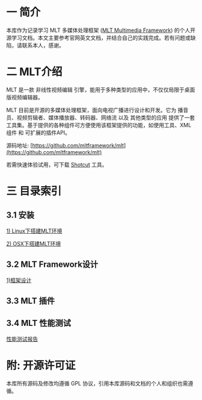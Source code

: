 # 一 简介

本库作为记录学习 MLT 多媒体处理框架 ([MLT Multimedia Framework](https://www.mltframework.org)) 的个人开源学习文档。本文主要参考官网英文文档，并结合自己的实践完成。若有问题或缺陷，请联系本人，感谢。

# 二 MLT介绍

MLT 是一款 非线性视频编辑 引擎，能用于多种类型的应用中，不仅仅局限于桌面版视频编辑器。

MLT 目前是开源的多媒体处理框架，面向电视广播进行设计和开发。它为 播音员、视频剪辑者、媒体播放器、转码器、网络流 以及 其他类型的应用 提供了一套工具集。基于提供的各种组件可方便使用该框架提供的功能，如使用工具、XML组件 和 可扩展的插件API。

源码地址: [https://github.com/mltframework/mlt](https://github.com/mltframework/mlt)

若需快速体验试用，可下载 [Shotcut](https://www.shotcut.org/) 工具。

# 三 目录索引

## 3.1 安装

[1) Linux下搭建MLT环境](https://github.com/penguy/MLTLearn/blob/master/doc/Install/Linux下搭建MLT环境.md)

[2) OSX下搭建MLT环境](https://github.com/penguy/MLTLearn/blob/master/doc/Install/OSX下搭建MLT环境.md)

## 3.2 MLT Framework设计

[1)框架设计](doc/FrameworkArch/MLT框架设计.md)

## 3.3 MLT 插件

## 3.4 MLT 性能测试

[性能测试报告](https://github.com/penguy/MLTLearn/blob/master/doc/PerformanceTesting/MLT在不同环境下性能测试总结.md)

# 附: 开源许可证

本库所有源码及修改均遵循 GPL 协议，引用本库源码和文档的个人和组织也需遵循。
